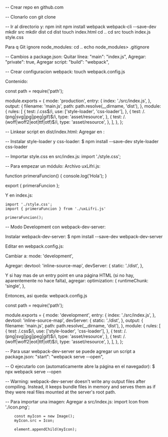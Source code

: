 -- Crear repo en github.com

-- Clonarlo con git clone

-- Ir al directorio y:
npm init
npm install webpack webpack-cli --save-dev
mkdir src
mkdir dist
cd dist
touch index.html
cd ..
cd src
touch index.js style.css

Para q Git ignore node_modules:
cd ..
echo node_modules> .gitignore

-- Cambios a package.json:
Quitar línea: "main": "index.js",
Agregar: "private": true,
Agregar script: "build": "webpack",

-- Crear configuracion webpack:
touch webpack.config.js

Contenido:

const path = require('path');

module.exports = {
    mode: 'production',
    entry: {
        index: './src/index.js',
    },
    output: {
        filename: 'main.js',
        path: path.resolve(__dirname, 'dist'),
    },
    module: {
        rules: [
            {
            test: /\.css$/i,
            use: ['style-loader', 'css-loader'],
            },
            {
            test: /\.(png|svg|jpg|jpeg|gif)$/i,
            type: 'asset/resource',
            },
            {
            test: /\.(woff|woff2|eot|ttf|otf)$/i,
            type: 'asset/resource',
            },
        ],
    },
};

-- Linkear script en dist/index.html:
Agregar en <head>:
<script src="main.js" defer></script>

-- Instalar style-loader y css-loader:
$ npm install --save-dev style-loader css-loader

-- Importar style.css en src/index.js:
import './style.css';

-- Para empezar un módulo:
Archivo uxLifri.js:

function primeraFuncion() {
	console.log('Hola');
}

export { primeraFuncion };

Y en index.js:

	import './style.css';
	import { primeraFuncion } from './uxLifri.js'

	primeraFuncion();

-- Modo Development con webpack-dev-server:

Instalar webpack-dev-server:
$ npm install --save-dev webpack-dev-server

Editar en webpack.config.js:

Cambiar a:
	mode: 'development',

Agregar:
	devtool: 'inline-source-map',
	devServer: {
			static: './dist',
		},

Y si hay mas de un entry point en una página HTML (si no hay, aparentemente no hace falta), agregar:
optimization: {
    runtimeChunk: 'single',
  },

Entonces, asi queda: webpack.config.js

const path = require('path');

module.exports = {
    mode: 'development',
    entry: {
        index: './src/index.js',
		},
		devtool: 'inline-source-map',
		devServer: {
			static: './dist',
		},
    output: {
        filename: 'main.js',
        path: path.resolve(__dirname, 'dist'),
    },
    module: {
        rules: [
            {
            test: /\.css$/i,
            use: ['style-loader', 'css-loader'],
            },
            {
            test: /\.(png|svg|jpg|jpeg|gif)$/i,
            type: 'asset/resource',
            },
            {
            test: /\.(woff|woff2|eot|ttf|otf)$/i,
            type: 'asset/resource',
            },
        ],
    },
};

-- Para usar webpack-dev-server se puede agregar un script a package.json:
	"start": "webpack serve --open",

-- O ejecutarlo con (automaticamente abre la página en el navegador):
	$ npx webpack serve --open

-- Warning: webpack-dev-server doesn't write any output files after compiling. Instead, it keeps bundle files in memory and serves them as if they were real files mounted at the server's root path.

-- Para importar una imagen:
	Agregar a src/index.js: 
		import Icon from './icon.png';
		
		const myIcon = new Image();
		myIcon.src = Icon;

		element.appendChild(myIcon);
		